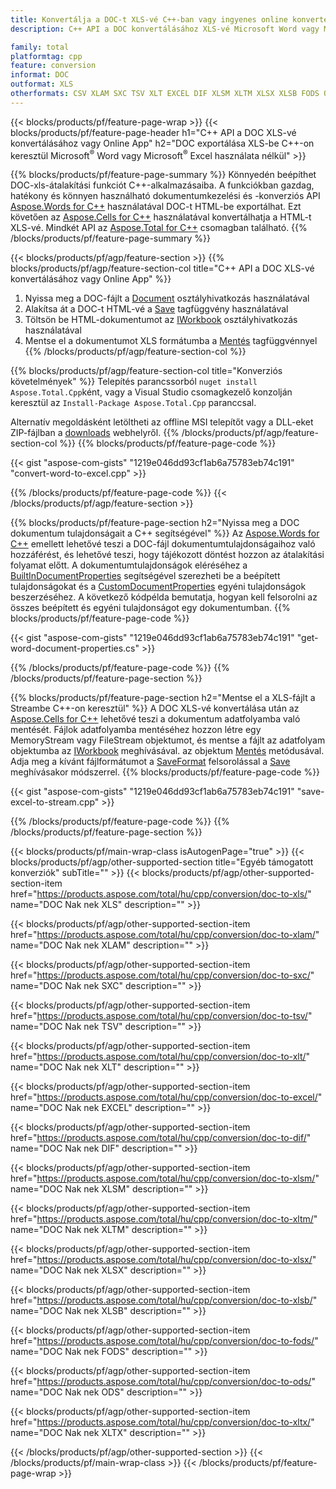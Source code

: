 ```yaml
---
title: Konvertálja a DOC-t XLS-vé C++-ban vagy ingyenes online konverterrel
description: C++ API a DOC konvertálásához XLS-vé Microsoft Word vagy Microsoft Excel használata nélkül vagy online. A kód integrálása előtt gyorsan tesztelje az ingyenes POT-CSV online konvertert.

family: total
platformtag: cpp
feature: conversion
informat: DOC
outformat: XLS
otherformats: CSV XLAM SXC TSV XLT EXCEL DIF XLSM XLTM XLSX XLSB FODS ODS XLTX
---
```

{{< blocks/products/pf/feature-page-wrap >}}
{{< blocks/products/pf/feature-page-header h1="C++ API a DOC XLS-vé konvertálásához vagy Online App" h2="DOC exportálása XLS-be C++-on keresztül Microsoft<sup>&reg;</sup> Word vagy Microsoft<sup>&reg;</sup> Excel használata nélkül" >}}

{{% blocks/products/pf/feature-page-summary %}}
Könnyedén beépíthet DOC-xls-átalakítási funkciót C++-alkalmazásaiba. A funkciókban gazdag, hatékony és könnyen használható dokumentumkezelési és -konverziós API [Aspose.Words for C++](https://products.aspose.com/words/cpp/) használatával DOC-t HTML-be exportálhat. Ezt követően az [Aspose.Cells for C++](https://products.aspose.com/cells/cpp/) használatával konvertálhatja a HTML-t XLS-vé. Mindkét API az [Aspose.Total for C++](https://products.aspose.com/total/cpp/) csomagban található. 
{{% /blocks/products/pf/feature-page-summary  %}}

{{< blocks/products/pf/agp/feature-section >}}
{{% blocks/products/pf/agp/feature-section-col title="C++ API a DOC XLS-vé konvertálásához vagy Online App" %}}
1. Nyissa meg a DOC-fájlt a [Document](https://reference.aspose.com/words/cpp/class/aspose.words.document) osztályhivatkozás használatával
2. Alakítsa át a DOC-t HTML-vé a [Save](https://reference.aspose.com/words/cpp/class/aspose.words.document#save_string_saveformat) tagfüggvény használatával
3. Töltsön be HTML-dokumentumot az [IWorkbook](https://reference.aspose.com/cells/cpp/class/aspose.cells.i_workbook) osztályhivatkozás használatával
4. Mentse el a dokumentumot XLS formátumba a [Mentés](https://reference.aspose.com/cells/cpp/class/aspose.cells.i_workbook#a5dc7de23f7ceba76a05dc1d49f51502e) tagfüggvénnyel
{{% /blocks/products/pf/agp/feature-section-col %}}

{{% blocks/products/pf/agp/feature-section-col title="Konverziós követelmények" %}}
Telepítés parancssorból ```nuget install Aspose.Total.Cpp```ként, vagy a Visual Studio csomagkezelő konzolján keresztül az ```Install-Package Aspose.Total.Cpp``` paranccsal.

Alternatív megoldásként letöltheti az offline MSI telepítőt vagy a DLL-eket ZIP-fájlban a [downloads](https://releases.aspose.com/total/cpp) webhelyről.
{{% /blocks/products/pf/agp/feature-section-col %}}
{{% blocks/products/pf/feature-page-code %}}

{{< gist "aspose-com-gists" "1219e046dd93cf1ab6a75783eb74c191" "convert-word-to-excel.cpp" >}}



{{% /blocks/products/pf/feature-page-code %}}
{{< /blocks/products/pf/agp/feature-section >}}

{{% blocks/products/pf/feature-page-section  h2="Nyissa meg a DOC dokumentum tulajdonságait a C++ segítségével" %}}
Az [Aspose.Words for C++](https://products.aspose.com/words/cpp/) emellett lehetővé teszi a DOC-fájl dokumentumtulajdonságaihoz való hozzáférést, és lehetővé teszi, hogy tájékozott döntést hozzon az átalakítási folyamat előtt. A dokumentumtulajdonságok eléréséhez a [BuiltInDocumentProperties](https://reference.aspose.com/words/cpp/class/aspose.words.properties.built_in_document_properties) segítségével szerezheti be a beépített tulajdonságokat és a [CustomDocumentProperties]( reference.aspose.com/words/cpp/class/aspose.words.properties.custom_document_properties) egyéni tulajdonságok beszerzéséhez. A következő kódpélda bemutatja, hogyan kell felsorolni az összes beépített és egyéni tulajdonságot egy dokumentumban.
{{% blocks/products/pf/feature-page-code %}}

{{< gist "aspose-com-gists" "1219e046dd93cf1ab6a75783eb74c191" "get-word-document-properties.cs" >}}

{{% /blocks/products/pf/feature-page-code  %}}
{{% /blocks/products/pf/feature-page-section %}}

{{% blocks/products/pf/feature-page-section  h2="Mentse el a XLS-fájlt a Streambe C++-on keresztül" %}}
A DOC XLS-vé konvertálása után az [Aspose.Cells for C++](https://products.aspose.com/cells/cpp/) lehetővé teszi a dokumentum adatfolyamba való mentését. Fájlok adatfolyamba mentéséhez hozzon létre egy MemoryStream vagy FileStream objektumot, és mentse a fájlt az adatfolyam objektumba az [IWorkbook](https://reference.aspose.com/cells/cpp/class/aspose.cells.i_workbook) meghívásával. az objektum [Mentés](https://reference.aspose.com/cells/cpp/class/aspose.cells.i_workbook#a77072cfb929787df9ad1f38b02f58349) metódusával. Adja meg a kívánt fájlformátumot a [SaveFormat](https://reference.aspose.com/cells/cpp/namespace/aspose.cells#a11cae527e4e68f1adcac8f47ea64481a) felsorolással a [Save](https://reference.aspose.) meghívásakor módszerrel.
{{% blocks/products/pf/feature-page-code %}}

{{< gist "aspose-com-gists" "1219e046dd93cf1ab6a75783eb74c191" "save-excel-to-stream.cpp" >}}

{{% /blocks/products/pf/feature-page-code  %}}
{{% /blocks/products/pf/feature-page-section %}}

{{< blocks/products/pf/main-wrap-class isAutogenPage="true" >}}
{{< blocks/products/pf/agp/other-supported-section title="Egyéb támogatott konverziók" subTitle="" >}}
{{< blocks/products/pf/agp/other-supported-section-item href="https://products.aspose.com/total/hu/cpp/conversion/doc-to-xls/" name="DOC Nak nek XLS" description="" >}}

{{< blocks/products/pf/agp/other-supported-section-item href="https://products.aspose.com/total/hu/cpp/conversion/doc-to-xlam/" name="DOC Nak nek XLAM" description="" >}}

{{< blocks/products/pf/agp/other-supported-section-item href="https://products.aspose.com/total/hu/cpp/conversion/doc-to-sxc/" name="DOC Nak nek SXC" description="" >}}

{{< blocks/products/pf/agp/other-supported-section-item href="https://products.aspose.com/total/hu/cpp/conversion/doc-to-tsv/" name="DOC Nak nek TSV" description="" >}}

{{< blocks/products/pf/agp/other-supported-section-item href="https://products.aspose.com/total/hu/cpp/conversion/doc-to-xlt/" name="DOC Nak nek XLT" description="" >}}

{{< blocks/products/pf/agp/other-supported-section-item href="https://products.aspose.com/total/hu/cpp/conversion/doc-to-excel/" name="DOC Nak nek EXCEL" description="" >}}

{{< blocks/products/pf/agp/other-supported-section-item href="https://products.aspose.com/total/hu/cpp/conversion/doc-to-dif/" name="DOC Nak nek DIF" description="" >}}

{{< blocks/products/pf/agp/other-supported-section-item href="https://products.aspose.com/total/hu/cpp/conversion/doc-to-xlsm/" name="DOC Nak nek XLSM" description="" >}}

{{< blocks/products/pf/agp/other-supported-section-item href="https://products.aspose.com/total/hu/cpp/conversion/doc-to-xltm/" name="DOC Nak nek XLTM" description="" >}}

{{< blocks/products/pf/agp/other-supported-section-item href="https://products.aspose.com/total/hu/cpp/conversion/doc-to-xlsx/" name="DOC Nak nek XLSX" description="" >}}

{{< blocks/products/pf/agp/other-supported-section-item href="https://products.aspose.com/total/hu/cpp/conversion/doc-to-xlsb/" name="DOC Nak nek XLSB" description="" >}}

{{< blocks/products/pf/agp/other-supported-section-item href="https://products.aspose.com/total/hu/cpp/conversion/doc-to-fods/" name="DOC Nak nek FODS" description="" >}}

{{< blocks/products/pf/agp/other-supported-section-item href="https://products.aspose.com/total/hu/cpp/conversion/doc-to-ods/" name="DOC Nak nek ODS" description="" >}}

{{< blocks/products/pf/agp/other-supported-section-item href="https://products.aspose.com/total/hu/cpp/conversion/doc-to-xltx/" name="DOC Nak nek XLTX" description="" >}}


{{< /blocks/products/pf/agp/other-supported-section >}}
{{< /blocks/products/pf/main-wrap-class >}}
{{< /blocks/products/pf/feature-page-wrap >}}